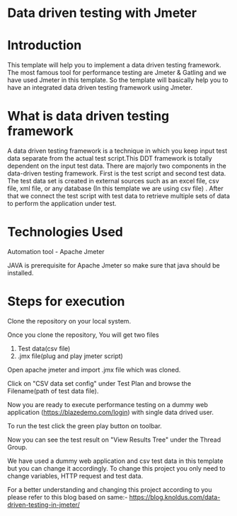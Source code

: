 # Data driven testing with Jmeter


# Introduction
This template will help you to implement a data driven testing framework. The most famous tool for performance testing are Jmeter & Gatling and we have used Jmeter in this template. So the template will basically help you to have an integrated data driven testing framework using Jmeter.

# What is data driven testing framework
A data driven testing framework is a technique in which you keep input test data separate from the actual test script.This DDT framework is totally dependent on the input test data. There are majorly two components in the data-driven testing framework. First is the test script and second test data.
The test data set is created in external sources such as an excel file, csv file, xml file, or any database (In this template we are using csv file) . After that we connect the test script with test data to retrieve multiple sets of data to perform the application under test.


# Technologies Used
Automation tool - Apache Jmeter

JAVA is prerequisite for Apache Jmeter so make sure that java should be installed.


# Steps for execution
Clone the repository on your local system.

Once you clone the repository, You will get two files
1. Test data(csv file)
2. .jmx file(plug and play jmeter script)

Open apache jmeter and import .jmx file which was cloned.

Click on "CSV data set config" under Test Plan and browse the Filename(path of test data file).

Now you are ready to execute performance testing on a dummy web application (https://blazedemo.com/login) with single data drived user.

To run the test click the green play button on toolbar.

Now you can see the test result on "View Results Tree" under the Thread Group.

We have used a dummy web application and csv test data in this template but you can change it accordingly. To change this project you only need to change variables, HTTP request and test data.

For a better understanding and changing this project according to you please refer to this blog based on same:-
https://blog.knoldus.com/data-driven-testing-in-jmeter/
